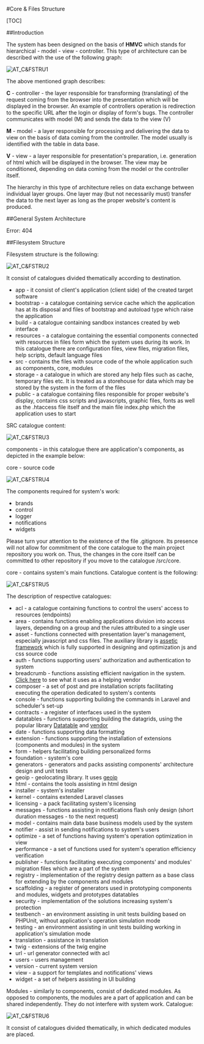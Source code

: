 #Core & Files Structure  

[TOC]

##Introduction  

The system has been designed on the basis of **HMVC** which stands for hierarchical - model - view - controller. This type of architecture can be described with the use of the following graph:

  ![AT_C&FSTRU1](https://raw.githubusercontent.com/antaresproject/docs/master/img/docs/antares_concepts/core_&_files_structure/AT_C&FSTRU1.PNG)
  
The above mentioned graph describes:

**C** - controller - the layer responsible for transforming (translating) of the request coming from the browser into the presentation which will be displayed in the browser. An example of controllers operation is redirection to the specific URL after the login or display of form's bugs. The controller communicates with model (M) and sends the data to the view (V)

**M** - model - a layer responsible for processing and delivering the data to view on the basis of data coming from the controller. The model usually is identified with the table in data base.

**V** - view - a layer responsible for presentation's preparation, i.e. generation of html which will be displayed in the browser. The view may be conditioned, depending on data coming from the model or the controller itself.

The hierarchy in this type of architecture relies on data exchange between individual layer groups. One layer may (but not necessarily must) transfer the data to the next layer as long as the proper website's content is produced.  

##General System Architecture  

Error: 404

##Filesystem Structure  

Filesystem structure is the following:

  ![AT_C&FSTRU2](https://raw.githubusercontent.com/antaresproject/docs/master/img/docs/antares_concepts/core_and_files_structure/AT_C&FSTRU2.PNG)
  
It consist of catalogues divided thematically according to destination.

* app - it consist of client's application (client side) of the created target software
* bootstrap - a catalogue containing service cache which the application has at its disposal and files of bootstrap and autoload type which raise the application
* build - a catalogue containing sandbox instances created by web interface
* resources - a catalogue containing the essential components connected with resources in files form which the system uses during its work. In this catalogue there are configuration files, view files, migration files, help scripts, default language files
* src - contains the files with source code of the whole application such as components, core, modules
* storage - a catalogue in which are stored any help files such as cache, temporary files etc. It is treated as a storehouse for data which may be stored by the system in the form of the files
* public - a catalogue containing files responsible for proper website's display, contains css scripts and javascripts, graphic files, fonts as well as the .htaccess file itself and the main file index.php which the application uses to start

SRC catalogue content:
  
  ![AT_C&FSTRU3](https://raw.githubusercontent.com/antaresproject/docs/master/img/docs/antares_concepts/core_&_files_structure/AT_C&FSTRU3.PNG)
  
components - in this catalogue there are application's components, as depicted in the example below:

core - source code

  ![AT_C&FSTRU4](https://raw.githubusercontent.com/antaresproject/docs/master/img/docs/antares_concepts/core_&_files_structure/AT_C&FSTRU4.PNG)
  
The components required for system's work:

* brands
* control
* logger
* notifications
* widgets

Please turn your attention to the existence of the file .gitignore. Its presence will not allow for commitment of the core catalogue to the main project repository you work on. Thus, the changes in the core itself can be committed to other repository if you move to the catalogue /src/core.

core - contains system's main functions. Catalogue content is the following:

  ![AT_C&FSTRU5](https://raw.githubusercontent.com/antaresproject/docs/master/img/docs/antares_concepts/core_&_files_structure/AT_C&FSTRU5.PNG)
  
The description of respective catalogues:

* acl - a catalogue containing functions to control the users' access to resources (endpoints)
* area - contains functions enabling applications division into access layers, depending on a group and the rules attributed to a single user
* asset - functions connected with presentation layer's management, especially javascript and css files. The auxiliary library is [assetic framework](https://github.com/kriswallsmith/assetic) which is fully supported in designing and optimization js and css source code
* auth - functions supporting users' authorization and authentication to system
* breadcrumb - functions assisting efficient navigation in the system. [Click here](https://github.com/davejamesmiller/laravel-breadcrumbs) to see what it uses as a helping vendor
* composer - a set of post and pre installation scripts facilitating executing the operation dedicated to system's contents
* console - functions supporting building the commands in Laravel and scheduler's set-up
* contracts - a register of interfaces used in the system
* datatables - functions supporting building the datagrids, using the popular library [Datatable](https://datatables.net/) and [vendor](http://datatables.yajrabox.com)
* date - functions supporting data formatting
* extension - functions supporting the installation of extensions (components and modules) in the system
* form - helpers facilitating building personalized forms
* foundation - system's core
* generators - generators and packs assisting components' architecture design and unit tests
* geoip - geolocating library. It uses [geoip](https://github.com/Torann/laravel-geoip)
* html - contains the tools assisting in html design
* installer - system's installer
* kernel - contains extended Laravel classes
* licensing - a pack facilitating system's licensing
* messages - functions assisting in notifications flash only design (short duration messages - to the next request)
* model - contains main data base business models used by the system
* notifier - assist in sending notifications to system's users
* optimize - a set of functions having system's operation optimization in view
* performance - a set of functions used for system's operation efficiency verification
* publisher - functions facilitating executing components' and modules' migration files which are a part of the system
* registry - implementation of the registry design pattern as a base class for extending by the components and modules
* scaffolding - a register of generators used in prototyping components and modules, widgets and prototypes datatables
* security - implementation of the solutions increasing system's protection
* testbench - an environment assisting in unit tests building based on PHPUnit, without application's operation simulation mode 
* testing - an environment assisting in unit tests building working in application's simulation mode
* translation - assistance in translation
* twig - extensions of the twig engine
* url - url generator connected with acl
* users - users management
* version - current system version
* view - a support for templates and notifications' views
* widget - a set of helpers assisting in UI building

Modules - similarly to components, consist of dedicated modules. As opposed to components, the modules are a part of application and can be shared independently. They do not interfere with system work. 
Catalogue:

  ![AT_C&FSTRU6](https://raw.githubusercontent.com/antaresproject/docs/master/img/docs/antares_concepts/core_&_files_structure/AT_C&FSTRU6.PNG)
  
It consist of catalogues divided thematically, in which dedicated modules are placed.
